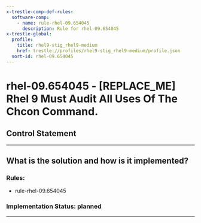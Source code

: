 ```yaml
---
x-trestle-comp-def-rules:
  software-comp:
    - name: rule-rhel-09.654045
      description: Rule for rhel-09.654045
x-trestle-global:
  profile:
    title: rhel9-stig_rhel9-medium
    href: trestle://profiles/rhel9-stig_rhel9-medium/profile.json
  sort-id: rhel-09.654045
---
```


# rhel-09.654045 - \[REPLACE_ME\] Rhel 9 Must Audit All Uses Of The Chcon Command.

## Control Statement

______________________________________________________________________

## What is the solution and how is it implemented?

<!-- For implementation status enter one of: implemented, partial, planned, alternative, not-applicable -->

<!-- Note that the list of rules under ### Rules: is read-only and changes will not be captured after assembly to JSON -->

<!-- Add control implementation description here for control: rhel-09.654045 -->

### Rules:

  - rule-rhel-09.654045

### Implementation Status: planned

______________________________________________________________________

